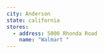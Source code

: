 ```yaml
---
city: Anderson
state: california
stores:
  - address: 5000 Rhonda Road
    name: "Walmart "
---
```

